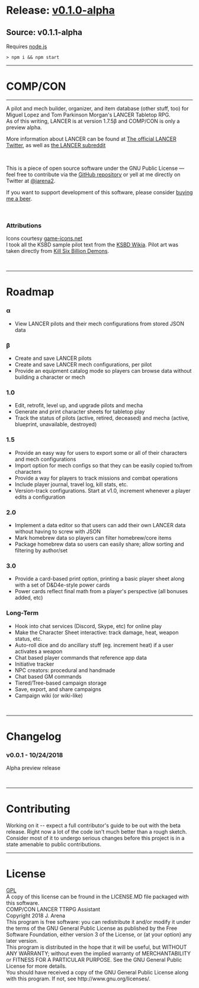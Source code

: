 # Release: [v0.1.0-alpha](https://github.com/jarena3/compcon/releases/tag/v0.1-alpha)
## Source: v0.1.1-alpha

Requires [node.js](https://nodejs.org/en/download/)

```
> npm i && npm start
```
---
<h1>COMP/CON</h1>
  <hr>
  <p>A pilot and mech builder, organizer, and item database (other stuff, too) for Miguel Lopez and Tom Parkinson Morgan's LANCER Tabletop RPG.
  <br>As of this writing, LANCER is at version 1.7.5β and COMP/CON is only a preview alpha.</p>
  <p>More information about LANCER can be found at  <a class="external-link" href="https://twitter.com/lancer_rpg">The official LANCER Twitter</a>, as well as <a class="external-link" href="https://www.reddit.com/r/LancerRPG/">the LANCER subreddit</a></p>
  <br>
  <p>This is a piece of open source software under the GNU Public License — feel free to contribute via the <a class="external-link" href="https://github.com/jarena3/compcon">GitHub repository</a> or yell at me directly on Twitter at <a class="external-link" href="https://www.twitter.com/jarena2">@jarena2</a>.</p>
  <p>If you want to support development of this software, please consider <a class="external-link" href="https://buymeacoff.ee/a7xoLjHfG">buying me a beer</a>.</p>
  <br>
  <h3>Attributions</h3>
  <p>Icons courtesy <a class="external-link" href="https://game-icons.net/">game-icons.net</a>
  <br>
  I took all the KSBD sample pilot text from the <a class="external-link" href="http://killsixbilliondemons.wikia.com/wiki/Main_Page">KSBD Wikia</a>. Pilot art was taken directly from <a class="external-link" href="https://killsixbilliondemons.com">Kill Six Billion Demons</a>.</p>
  <br>
  <hr>
<h1>Roadmap</h1>
  <h3>α</h3>
  <ul>
    <li>View LANCER pilots and their mech configurations from stored JSON data</li>
  </ul>
  <h3>β</h3>
  <ul>
    <li>Create and save LANCER pilots</li>
    <li>Create and save LANCER mech configurations, per pilot</li>
    <li>Provide an equipment catalog mode so players can browse data without building a character or mech</li>
  </ul>
  <h3>1.0</h3>
  <ul>
    <li>Edit, retrofit, level up, and upgrade pilots and mecha</li>
    <li>Generate and print character sheets for tabletop play</li>
    <li>Track the status of pilots (active, retired, deceased) and mecha (active, blueprint, unavailable, destroyed)</li>
  </ul>
  <h3>1.5</h3>
  <ul>
    <li>Provide an easy way for users to export some or all of their characters and mech configurations</li>
    <li>Import option for mech configs so that they can be easily copied to/from characters</li>
    <li>Provide a way for players to track missions and combat operations</li>
    <li>Include player journal, travel log, kill stats, etc.</li>
    <li>Version-track configurations. Start at v1.0, increment whenever a player edits a configuration</li>
  </ul>
  <h3>2.0</h3>
  <ul>
    <li>Implement a data editor so that users can add their own LANCER data without having to screw with JSON</li>
    <li>Mark homebrew data so players can filter homebrew/core items</li>
    <li>Package homebrew data so users can easily share; allow sorting and filtering by author/set</li>
  </ul>
  <h3>3.0</h3>
  <ul>
    <li>Provide a card-based print option, printing a basic player sheet along with a set of D&D4e-style power cards</li>
    <li>Power cards reflect final math from a player's perspective (all bonuses added, etc)</li>
  </ul>
  <h3>Long-Term</h3>
  <ul>
    <li>Hook into chat services (Discord, Skype, etc) for online play</li>
    <li>Make the Character Sheet interactive: track damage, heat, weapon status, etc.</li>
    <li>Auto-roll dice and do ancillary stuff (eg. increment heat) if a user activates a weapon</li>
    <li>Chat based player commands that reference app data</li>
    <li>Initiative tracker</li>
    <li>NPC creators: procedural and handmade</li>
    <li>Chat based GM commands</li>
    <li>Tiered/Tree-based campaign storage</li>
    <li>Save, export, and share campaigns</li>
    <li>Campaign wiki (or wiki-like)</li>
  </ul>
  <br>
  <hr>
<h1>Changelog</h1>
  <h3> v0.0.1 - 10/24/2018 </h3>
    <p>Alpha preview release</p>
  <br>
  <hr>
<h1>Contributing</h1>
  <p>Working on it -- expect a full contributor's guide to be out with the beta release. Right now a lot of the code isn't much better than a rough sketch. Consider most of it to undergo serious changes before this project is in a state amenable to public contributions.</p>
  <hr>
<h1>License</h1>
  <p>
    <a class="external-link" href="https://www.gnu.org/licenses/gpl-3.0.en.html">GPL</a>
    <br> A copy of this license can be fround in the LICENSE.MD file packaged with this software.
    <br>
    COMP/CON LANCER TTRPG Assistant
    <br>
    Copyright 2018 J. Arena
    <br>
    This program is free software: you can redistribute it and/or modify
    it under the terms of the GNU General Public License as published by
    the Free Software Foundation, either version 3 of the License, or
    (at your option) any later version.
    <br>
    This program is distributed in the hope that it will be useful,
    but WITHOUT ANY WARRANTY; without even the implied warranty of
    MERCHANTABILITY or FITNESS FOR A PARTICULAR PURPOSE. See the
    GNU General Public License for more details.
    <br>
    You should have received a copy of the GNU General Public License
    along with this program. If not, see http://www.gnu.org/licenses/.
  </p>
  <br><br>
